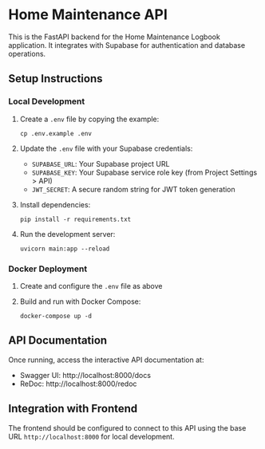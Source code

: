 
# Home Maintenance API

This is the FastAPI backend for the Home Maintenance Logbook application. It integrates with Supabase for authentication and database operations.

## Setup Instructions

### Local Development

1. Create a `.env` file by copying the example:
   ```
   cp .env.example .env
   ```

2. Update the `.env` file with your Supabase credentials:
   - `SUPABASE_URL`: Your Supabase project URL
   - `SUPABASE_KEY`: Your Supabase service role key (from Project Settings > API)
   - `JWT_SECRET`: A secure random string for JWT token generation

3. Install dependencies:
   ```
   pip install -r requirements.txt
   ```

4. Run the development server:
   ```
   uvicorn main:app --reload
   ```

### Docker Deployment

1. Create and configure the `.env` file as above

2. Build and run with Docker Compose:
   ```
   docker-compose up -d
   ```

## API Documentation

Once running, access the interactive API documentation at:
- Swagger UI: http://localhost:8000/docs
- ReDoc: http://localhost:8000/redoc

## Integration with Frontend

The frontend should be configured to connect to this API using the base URL `http://localhost:8000` for local development.
